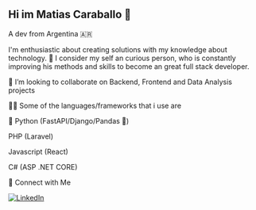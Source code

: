 ## Hi im Matias Caraballo 👋 
A dev from Argentina :argentina:

I'm enthusiastic about creating solutions with my knowledge about technology.
📖 I consider my self an curious person, who is constantly improving his methods and skills to become an great full stack developer. 

👐 I’m looking to collaborate on Backend, Frontend and Data Analysis projects 

👨‍💻 Some of the languages/frameworks that i use are

 🐍 Python (FastAPI/Django/Pandas 🐼) 
 
  PHP (Laravel)
  
  Javascript (React)
  
  C# (ASP .NET CORE)


  
 
 🤝 Connect with Me
 
[![LinkedIn](https://img.shields.io/badge/LinkedIn-blue?logo=linkedin&style=for-the-badge)](https://www.linkedin.com/in/matias-caraballo-4062a1235/)

